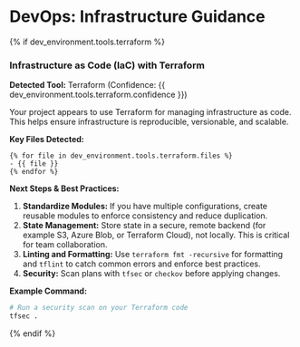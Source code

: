 # DevOps: Infrastructure Guidance

{% if dev_environment.tools.terraform %}

### Infrastructure as Code (IaC) with Terraform

**Detected Tool:** Terraform (Confidence:
{{ dev_environment.tools.terraform.confidence }})

Your project appears to use Terraform for managing infrastructure as code. This
helps ensure infrastructure is reproducible, versionable, and scalable.

**Key Files Detected:**

```text
{% for file in dev_environment.tools.terraform.files %}
- {{ file }}
{% endfor %}
```

**Next Steps & Best Practices:**

1. **Standardize Modules:** If you have multiple configurations, create
   reusable modules to enforce consistency and reduce duplication.
2. **State Management:** Store state in a secure, remote backend (for example
   S3, Azure Blob, or Terraform Cloud), not locally. This is critical for team
   collaboration.
3. **Linting and Formatting:** Use `terraform fmt -recursive` for formatting and
   `tflint` to catch common errors and enforce best practices.
4. **Security:** Scan plans with `tfsec` or `checkov` before applying changes.

**Example Command:**

```bash
# Run a security scan on your Terraform code
tfsec .
```

{% endif %}
